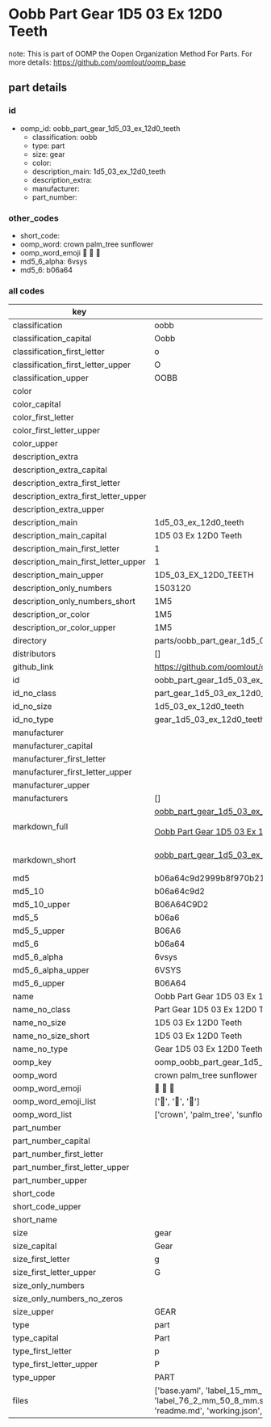 # Oobb Part Gear 1D5 03 Ex 12D0 Teeth  

note: This is part of OOMP the Oopen Organization Method For Parts. For more details: https://github.com/oomlout/oomp_base

##  part details





### id
* oomp_id: oobb_part_gear_1d5_03_ex_12d0_teeth
  * classification: oobb
  * type: part
  * size: gear
  * color: 
  * description_main: 1d5_03_ex_12d0_teeth
  * description_extra: 
  * manufacturer: 
  * part_number: 

### other_codes
* short_code: 
* oomp_word: crown palm_tree sunflower
* oomp_word_emoji :crown: :palm_tree: :sunflower:
* md5_6_alpha: 6vsys
* md5_6: b06a64

### all codes 
| key | value |  
| --- | --- |  
| classification | oobb |  
| classification_capital | Oobb |  
| classification_first_letter | o |  
| classification_first_letter_upper | O |  
| classification_upper | OOBB |  
| color |  |  
| color_capital |  |  
| color_first_letter |  |  
| color_first_letter_upper |  |  
| color_upper |  |  
| description_extra |  |  
| description_extra_capital |  |  
| description_extra_first_letter |  |  
| description_extra_first_letter_upper |  |  
| description_extra_upper |  |  
| description_main | 1d5_03_ex_12d0_teeth |  
| description_main_capital | 1D5 03 Ex 12D0 Teeth |  
| description_main_first_letter | 1 |  
| description_main_first_letter_upper | 1 |  
| description_main_upper | 1D5_03_EX_12D0_TEETH |  
| description_only_numbers | 1503120 |  
| description_only_numbers_short | 1M5 |  
| description_or_color | 1M5 |  
| description_or_color_upper | 1M5 |  
| directory | parts/oobb_part_gear_1d5_03_ex_12d0_teeth |  
| distributors | [] |  
| github_link | https://github.com/oomlout/oomlout_oomp_part_src/tree/main/parts/oobb_part_gear_1d5_03_ex_12d0_teeth/working |  
| id | oobb_part_gear_1d5_03_ex_12d0_teeth |  
| id_no_class | part_gear_1d5_03_ex_12d0_teeth |  
| id_no_size | 1d5_03_ex_12d0_teeth |  
| id_no_type | gear_1d5_03_ex_12d0_teeth |  
| manufacturer |  |  
| manufacturer_capital |  |  
| manufacturer_first_letter |  |  
| manufacturer_first_letter_upper |  |  
| manufacturer_upper |  |  
| manufacturers | [] |  
| markdown_full | [oobb_part_gear_1d5_03_ex_12d0_teeth](https://github.com/oomlout/oomlout_oomp_part_src/tree/main/parts/oobb_part_gear_1d5_03_ex_12d0_teeth/working)<br>[](https://github.com/oomlout/oomlout_oomp_part_src/tree/main/parts/oobb_part_gear_1d5_03_ex_12d0_teeth/working)<br>[Oobb Part Gear 1D5 03 Ex 12D0 Teeth](https://github.com/oomlout/oomlout_oomp_part_src/tree/main/parts/oobb_part_gear_1d5_03_ex_12d0_teeth/working)<br><br> |  
| markdown_short | [oobb_part_gear_1d5_03_ex_12d0_teeth](https://github.com/oomlout/oomlout_oomp_part_src/tree/main/parts/oobb_part_gear_1d5_03_ex_12d0_teeth/working)<br><br> |  
| md5 | b06a64c9d2999b8f970b217aa11a7cdd |  
| md5_10 | b06a64c9d2 |  
| md5_10_upper | B06A64C9D2 |  
| md5_5 | b06a6 |  
| md5_5_upper | B06A6 |  
| md5_6 | b06a64 |  
| md5_6_alpha | 6vsys |  
| md5_6_alpha_upper | 6VSYS |  
| md5_6_upper | B06A64 |  
| name | Oobb Part Gear 1D5 03 Ex 12D0 Teeth |  
| name_no_class | Part Gear 1D5 03 Ex 12D0 Teeth |  
| name_no_size | 1D5 03 Ex 12D0 Teeth |  
| name_no_size_short | 1D5 03 Ex 12D0 Teeth |  
| name_no_type | Gear 1D5 03 Ex 12D0 Teeth |  
| oomp_key | oomp_oobb_part_gear_1d5_03_ex_12d0_teeth |  
| oomp_word | crown palm_tree sunflower |  
| oomp_word_emoji | :crown: :palm_tree: :sunflower: |  
| oomp_word_emoji_list | [':crown:', ':palm_tree:', ':sunflower:'] |  
| oomp_word_list | ['crown', 'palm_tree', 'sunflower'] |  
| part_number |  |  
| part_number_capital |  |  
| part_number_first_letter |  |  
| part_number_first_letter_upper |  |  
| part_number_upper |  |  
| short_code |  |  
| short_code_upper |  |  
| short_name |  |  
| size | gear |  
| size_capital | Gear |  
| size_first_letter | g |  
| size_first_letter_upper | G |  
| size_only_numbers |  |  
| size_only_numbers_no_zeros |  |  
| size_upper | GEAR |  
| type | part |  
| type_capital | Part |  
| type_first_letter | p |  
| type_first_letter_upper | P |  
| type_upper | PART |  
| files | ['base.yaml', 'label_15_mm_30_mm.pdf', 'label_15_mm_30_mm.svg', 'label_76_2_mm_50_8_mm.pdf', 'label_76_2_mm_50_8_mm.svg', 'label_oomlout_76_2_mm_50_8_mm.pdf', 'label_oomlout_76_2_mm_50_8_mm.svg', 'readme.md', 'working.json', 'working.yaml'] |  
